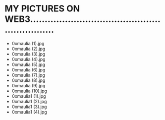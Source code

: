 # MY PICTURES ON WEB3..............................................................
- 0xmaulia (1).jpg
- 0xmaulia (2).jpg
- 0xmaulia (3).jpg
- 0xmaulia (4).jpg
- 0xmaulia (5).jpg
- 0xmaulia (6).jpg
- 0xmaulia (7).jpg
- 0xmaulia (8).jpg
- 0xmaulia (9).jpg
- 0xmaulia (10).jpg
- 0xmaulia1 (1).jpg
- 0xmaulia1 (2).jpg
- 0xmaulia1 (3).jpg
- 0xmaulia1 (4).jpg
